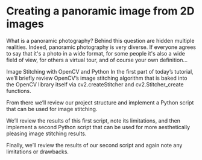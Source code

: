 
# Creating a panoramic image from 2D images
What is a panoramic photography?
Behind this question are hidden multiple realities. Indeed, panoramic photography is very diverse. If everyone agrees to say that it's a photo in a wide format, for some people it's also a wide field of view, for others a virtual tour, and of course your own definition...

Image Stitching with OpenCV and Python
In the first part of today’s tutorial, we’ll briefly review OpenCV’s image stitching algorithm that is baked into the OpenCV library itself via cv2.createStitcher and cv2.Stitcher_create functions.

From there we’ll review our project structure and implement a Python script that can be used for image stitching.

We’ll review the results of this first script, note its limitations, and then implement a second Python script that can be used for more aesthetically pleasing image stitching results.

Finally, we’ll review the results of our second script and again note any limitations or drawbacks.
